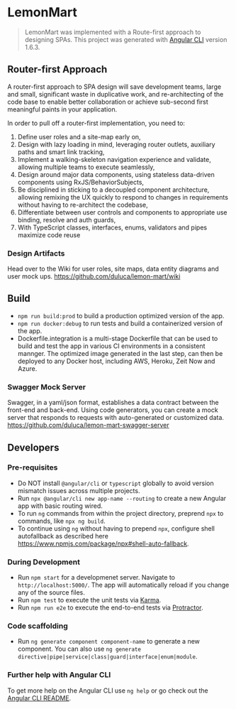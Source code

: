 # LemonMart
> LemonMart was implemented with a Route-first approach to designing SPAs.
> This project was generated with [Angular CLI](https://github.com/angular/angular-cli) version 1.6.3.

## Router-first Approach
A router-first approach to SPA design will save development teams, large and small, significant waste in duplicative work, and re-architecting of the code base to enable better collaboration or achieve sub-second first meaningful paints in your application.

In order to pull off a router-first implementation, you need to:
1. Define user roles and a site-map early on,
2. Design with lazy loading in mind, leveraging router outlets, auxiliary paths and smart link tracking,
3. Implement a walking-skeleton navigation experience and validate, allowing multiple teams to execute seamlessly,
4. Design around major data components, using stateless data-driven components using RxJS/BehaviorSubjects,
5. Be disciplined in sticking to a decoupled component architecture, allowing remixing the UX quickly to respond to changes in requirements without having to re-architect the codebase,
6. Differentiate between user controls and components to appropriate use binding, resolve and auth guards,
7. With TypeScript classes, interfaces, enums, validators and pipes maximize code reuse

### Design Artifacts
Head over to the Wiki for user roles, site maps, data entity diagrams and user mock ups.
https://github.com/duluca/lemon-mart/wiki

## Build
- `npm run build:prod` to build a production optimized version of the app.
- `npm run docker:debug` to run tests and build a containerized version of the app.
- Dockerfile.integration is a multi-stage Dockerfile that can be used to build and test the app in various CI environments in a consistent mannger. The optimized image generated in the last step, can then be deployed to any Docker host, including AWS, Heroku, Zeit Now and Azure.
### Swagger Mock Server
Swagger, in a yaml/json format, establishes a data contract between the front-end and back-end. Using code generators, you can create a mock server that responds to requests with auto-generated or customized data.
https://github.com/duluca/lemon-mart-swagger-server

## Developers
### Pre-requisites
- Do NOT install `@angular/cli` or `typescript` globally to avoid version mismatch issues across multiple projects.
- Run `npx @angular/cli new app-name --routing` to create a new Angular app with basic routing wired.
- To run `ng` commands from within the project directory, preprend `npx` to commands, like `npx ng build`.
- To continue using `ng` without having to prepend `npx`, configure shell autofallback as described here https://www.npmjs.com/package/npx#shell-auto-fallback.
### During Development
- Run `npm start` for a developmenet server. Navigate to `http://localhost:5000/`. The app will automatically reload if you change any of the source files.
- Run `npm test` to execute the unit tests via [Karma](https://karma-runner.github.io).
- Run `npm run e2e` to execute the end-to-end tests via [Protractor](http://www.protractortest.org/).
### Code scaffolding
- Run `ng generate component component-name` to generate a new component. You can also use `ng generate directive|pipe|service|class|guard|interface|enum|module`.
### Further help with Angular CLI
To get more help on the Angular CLI use `ng help` or go check out the [Angular CLI README](https://github.com/angular/angular-cli/blob/master/README.md).

